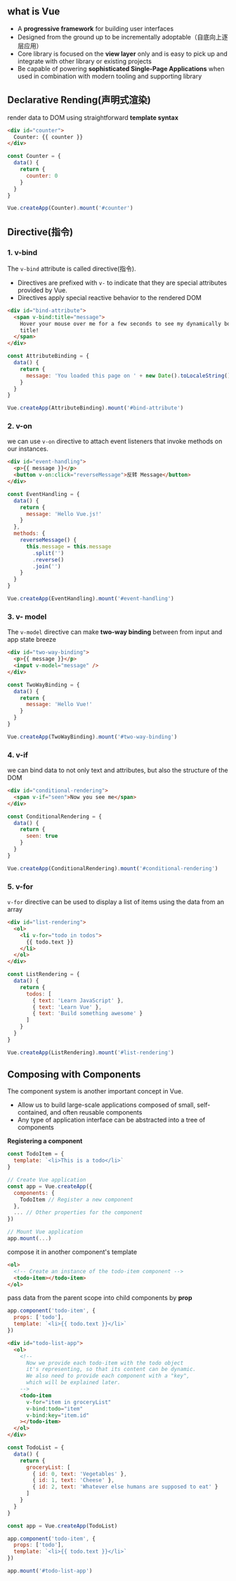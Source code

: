 ## what is Vue

- A **progressive framework** for building user interfaces
- Designed from the ground up to be incrementally adoptable（自底向上逐层应用）
- Core library is focused on the **view layer** only and is easy to pick up and integrate with other library or existing projects
- Be capable of powering **sophisticated Single-Page Applications** when used in combination with modern tooling and supporting library



## Declarative Rending(声明式渲染)

render data to DOM using straightforward **template syntax**

```html
<div id="counter">
  Counter: {{ counter }}
</div>
```

```js
const Counter = {
  data() {
    return {
      counter: 0
    }
  }
}

Vue.createApp(Counter).mount('#counter')
```



## Directive(指令)

### 1. v-bind

The `v-bind`  attribute is called directive(指令).

- Directives are prefixed with `v-` to indicate that they are special attributes provided by Vue.
- Directives apply special reactive behavior to the rendered DOM

```html
<div id="bind-attribute">
  <span v-bind:title="message">
    Hover your mouse over me for a few seconds to see my dynamically bound
    title!
  </span>
</div>
```

```js
const AttributeBinding = {
  data() {
    return {
      message: 'You loaded this page on ' + new Date().toLocaleString()
    }
  }
}

Vue.createApp(AttributeBinding).mount('#bind-attribute')
```



### 2. v-on

we can use `v-on`  directive to attach event listeners that invoke methods on our instances.

```html
<div id="event-handling">
  <p>{{ message }}</p>
  <button v-on:click="reverseMessage">反转 Message</button>
</div>
```

```js
const EventHandling = {
  data() {
    return {
      message: 'Hello Vue.js!'
    }
  },
  methods: {
    reverseMessage() {
      this.message = this.message
        .split('')
        .reverse()
        .join('')
    }
  }
}

Vue.createApp(EventHandling).mount('#event-handling')
```



### 3. v- model

The `v-model`  directive can make **two-way binding** between from input and app state breeze

```html
<div id="two-way-binding">
  <p>{{ message }}</p>
  <input v-model="message" />
</div>
```

```js
const TwoWayBinding = {
  data() {
    return {
      message: 'Hello Vue!'
    }
  }
}

Vue.createApp(TwoWayBinding).mount('#two-way-binding')
```



### 4. v-if

we can bind data to not only text and attributes, but also the structure of the DOM

```html
<div id="conditional-rendering">
  <span v-if="seen">Now you see me</span>
</div>
```

```js
const ConditionalRendering = {
  data() {
    return {
      seen: true
    }
  }
}

Vue.createApp(ConditionalRendering).mount('#conditional-rendering')
```



### 5. v-for

`v-for`  directive can be used to display a list of  items using the data from an array

```html
<div id="list-rendering">
  <ol>
    <li v-for="todo in todos">
      {{ todo.text }}
    </li>
  </ol>
</div>
```

```js
const ListRendering = {
  data() {
    return {
      todos: [
        { text: 'Learn JavaScript' },
        { text: 'Learn Vue' },
        { text: 'Build something awesome' }
      ]
    }
  }
}

Vue.createApp(ListRendering).mount('#list-rendering')
```



## Composing with Components

The component system is another important concept in Vue.

- Allow us to build large-scale applications composed of small, self-contained, and often reusable components
- Any type of application interface can be abstracted into a tree of components



**Registering a component**

```js
const TodoItem = {
  template: `<li>This is a todo</li>`
}

// Create Vue application
const app = Vue.createApp({
  components: {
    TodoItem // Register a new component
  },
  ... // Other properties for the component
})

// Mount Vue application
app.mount(...)
```



compose it in another component's template

```html
<ol>
  <!-- Create an instance of the todo-item component -->
  <todo-item></todo-item>
</ol>
```



pass data from the parent scope into child components by **prop**

```js
app.component('todo-item', {
  props: ['todo'],
  template: `<li>{{ todo.text }}</li>`
})
```

```html
<div id="todo-list-app">
  <ol>
    <!--
      Now we provide each todo-item with the todo object
      it's representing, so that its content can be dynamic.
      We also need to provide each component with a "key",
      which will be explained later.
    -->
    <todo-item
      v-for="item in groceryList"
      v-bind:todo="item"
      v-bind:key="item.id"
    ></todo-item>
  </ol>
</div>
```

```js
const TodoList = {
  data() {
    return {
      groceryList: [
        { id: 0, text: 'Vegetables' },
        { id: 1, text: 'Cheese' },
        { id: 2, text: 'Whatever else humans are supposed to eat' }
      ]
    }
  }
}

const app = Vue.createApp(TodoList)

app.component('todo-item', {
  props: ['todo'],
  template: `<li>{{ todo.text }}</li>`
})

app.mount('#todo-list-app')
```





